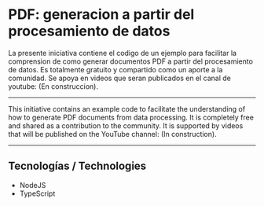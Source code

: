 # PDF:  generacion a partir del procesamiento de datos

La presente iniciativa contiene el codigo de un ejemplo para facilitar la comprension de como generar documentos PDF a partir del procesamiento de datos.
Es totalmente gratuito y compartido como un aporte a la comunidad. 
Se apoya en videos que seran publicados en el canal de youtube:  (En construccion). 

___

This initiative contains an example code to facilitate the understanding of how to generate PDF documents from data processing.
It is completely free and shared as a contribution to the community.
It is supported by videos that will be published on the YouTube channel: (In construction). 
___

## Tecnologías / Technologies

* NodeJS
* TypeScript

